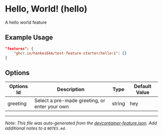 
# Hello, World! (hello)

A hello world feature

## Example Usage

```json
"features": {
    "ghcr.io/hankei6km/test-feature-starter/hello:1": {}
}
```

## Options

| Options Id | Description | Type | Default Value |
|-----|-----|-----|-----|
| greeting | Select a pre-made greeting, or enter your own | string | hey |



---

_Note: This file was auto-generated from the [devcontainer-feature.json](https://github.com/hankei6km/test-feature-starter/blob/main/src/hello/devcontainer-feature.json).  Add additional notes to a `NOTES.md`._
